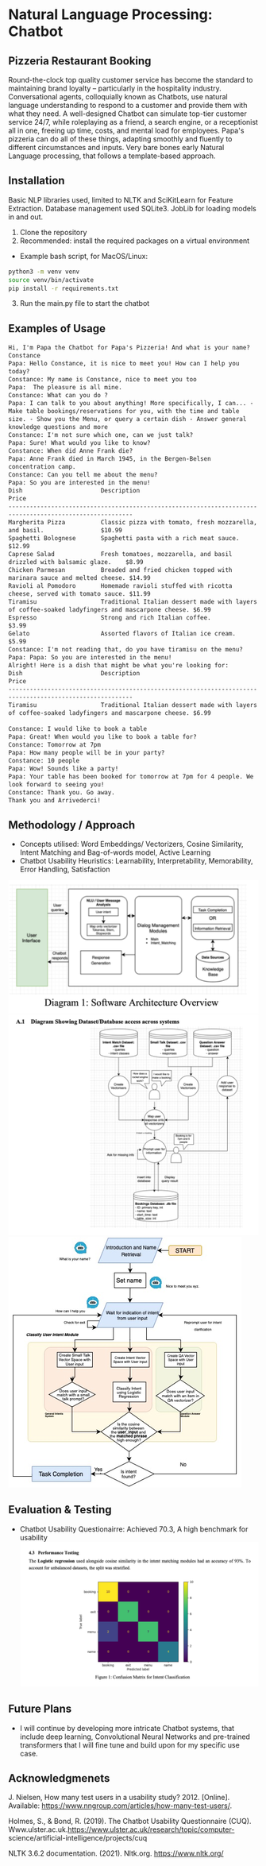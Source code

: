 # Natural Language Processing: Chatbot
## Pizzeria Restaurant Booking 

Round-the-clock top quality customer service has become the standard to maintaining brand loyalty – particularly in the hospitality industry. Conversational agents, colloquially known as Chatbots, use natural language understanding to respond to a customer and
provide them with what they need. A well-designed Chatbot can simulate top-tier customer service 24/7, while roleplaying
as a friend, a search engine, or a receptionist all in one, freeing up time, costs, and mental load for employees. Papa's pizzeria can do all of these things, adapting smoothly and fluently to different circumstances and inputs. Very bare bones early Natural Language processing, that follows a template-based approach.

## Installation

Basic NLP libraries used, limited to NLTK and SciKitLearn for Feature Extraction.
Database management used SQLite3.
JobLib for loading models in and out. 

1. Clone the repository
2. Recommended: install the required packages on a virtual environment
- Example bash script, for MacOS/Linux:
```bash
python3 -m venv venv
source venv/bin/activate
pip install -r requirements.txt
```
3. Run the main.py file to start the chatbot

## Examples of Usage

````
Hi, I'm Papa the Chatbot for Papa's Pizzeria! And what is your name?Constance
Papa: Hello Constance, it is nice to meet you! How can I help you today?
Constance: My name is Constance, nice to meet you too
Papa:  The pleasure is all mine.
Constance: What can you do ?
Papa: I can talk to you about anything! More specifically, I can... - Make table bookings/reservations for you, with the time and table size. - Show you the Menu, or query a certain dish - Answer general knowledge questions and more 
Constance: I'm not sure which one, can we just talk?
Papa: Sure! What would you like to know?
Constance: When did Anne Frank die?
Papa: Anne Frank died in March 1945, in the Bergen-Belsen concentration camp.
Constance: Can you tell me about the menu?
Papa: So you are interested in the menu!
Dish                      Description                                                            Price     
---------------------------------------------------------------------------------------------------------
Margherita Pizza          Classic pizza with tomato, fresh mozzarella, and basil.                $10.99    
Spaghetti Bolognese       Spaghetti pasta with a rich meat sauce.                                $12.99    
Caprese Salad             Fresh tomatoes, mozzarella, and basil drizzled with balsamic glaze.    $8.99     
Chicken Parmesan          Breaded and fried chicken topped with marinara sauce and melted cheese. $14.99    
Ravioli al Pomodoro       Homemade ravioli stuffed with ricotta cheese, served with tomato sauce. $11.99    
Tiramisu                  Traditional Italian dessert made with layers of coffee-soaked ladyfingers and mascarpone cheese. $6.99     
Espresso                  Strong and rich Italian coffee.                                        $3.99     
Gelato                    Assorted flavors of Italian ice cream.                                 $5.99   
Constance: I'm not reading that, do you have tiramisu on the menu?
Papa: Papa: So you are interested in the menu!
Alright! Here is a dish that might be what you're looking for:
Dish                      Description                                                            Price     
---------------------------------------------------------------------------------------------------------
Tiramisu                  Traditional Italian dessert made with layers of coffee-soaked ladyfingers and mascarpone cheese. $6.99

Constance: I would like to book a table
Papa: Great! When would you like to book a table for?
Constance: Tomorrow at 7pm
Papa: How many people will be in your party?
Constance: 10 people
Papa: Wow! Sounds like a party!
Papa: Your table has been booked for tomorrow at 7pm for 4 people. We look forward to seeing you!
Constance: Thank you. Go away. 
Thank you and Arrivederci!
````


## Methodology / Approach

- Concepts utilised: Word Embeddings/ Vectorizers, Cosine Similarity, Intent Matching and Bag-of-words model, Active Learning
- Chatbot Usability Heuristics: Learnability, Interpretability, Memorability, Error Handling, Satisfaction

![architecture](imgs/architecture.png)
![database access](imgs/data_access.png)
![intent flow](imgs/intent_classification.jpg)

## Evaluation & Testing 
- Chatbot Usability Questionairre: Achieved 70.3, A high benchmark for usability
            ![performance evaluation](imgs/Performance_Testing.png)

## Future Plans
- I will continue by developing more intricate Chatbot systems, that include deep learning, Convolutional Neural Networks and pre-trained transformers that I will fine tune and build upon for my specific use case. 

## Acknowledgmenets

J. Nielsen, How many test users in a usability study? 2012. [Online]. Available: https://www.nngroup.com/articles/how-many-test-users/.

Holmes, S., & Bond, R. (2019). The Chatbot Usability Questionnaire (CUQ). Www.ulster.ac.uk.https://www.ulster.ac.uk/research/topic/computer-
science/artificial-intelligence/projects/cuq

NLTK 3.6.2 documentation. (2021). Nltk.org. https://www.nltk.org/
